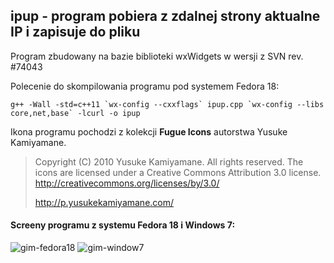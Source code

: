 ipup - program pobiera z zdalnej strony aktualne IP i zapisuje do pliku
-------------------------------------

Program zbudowany na bazie biblioteki wxWidgets w wersji z SVN rev. #74043

Polecenie do skompilowania programu pod systemem Fedora 18:

    g++ -Wall -std=c++11 `wx-config --cxxflags` ipup.cpp `wx-config --libs core,net,base` -lcurl -o ipup

Ikona programu pochodzi z kolekcji **Fugue Icons** autorstwa Yusuke Kamiyamane.

> Copyright (C) 2010 Yusuke Kamiyamane. All rights reserved.
> The icons are licensed under a Creative Commons Attribution
> 3.0 license. <http://creativecommons.org/licenses/by/3.0/>
>
> http://p.yusukekamiyamane.com/

#### Screeny programu z systemu Fedora 18 i Windows 7:

![gim-fedora18](https://dl.dropboxusercontent.com/sh/kitbmes32iwm7f8/W2yGBywspZ/ipup-fedora18.png) ![gim-window7](https://dl.dropboxusercontent.com/sh/kitbmes32iwm7f8/oLk1TsYGov/ipup-windows7.png)
